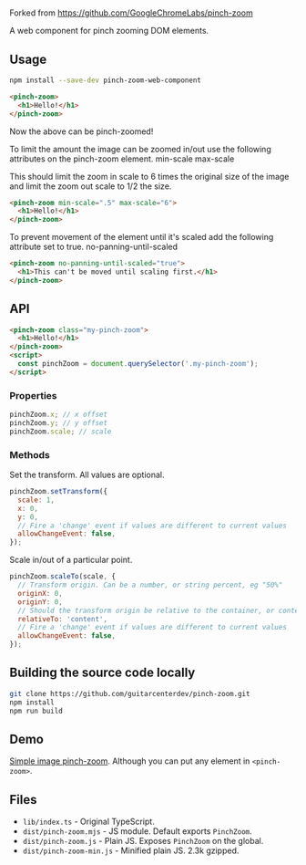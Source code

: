 # <pinch-zoom>

Forked from https://github.com/GoogleChromeLabs/pinch-zoom

A web component for pinch zooming DOM elements.

## Usage

```sh
npm install --save-dev pinch-zoom-web-component
```

```html
<pinch-zoom>
  <h1>Hello!</h1>
</pinch-zoom>
```

Now the above can be pinch-zoomed!

To limit the amount the image can be zoomed in/out use the following attributes on the pinch-zoom element.
min-scale
max-scale

This should limit the zoom in scale to 6 times the original size of the image and limit the zoom out scale to 1/2 the size.
```html
<pinch-zoom min-scale=".5" max-scale="6">
  <h1>Hello!</h1>
</pinch-zoom>
```

To prevent movement of the element until it's scaled add the following attribute set to true.
no-panning-until-scaled
```html
<pinch-zoom no-panning-until-scaled="true">
  <h1>This can't be moved until scaling first.</h1>
</pinch-zoom>
```

## API

```html
<pinch-zoom class="my-pinch-zoom">
  <h1>Hello!</h1>
</pinch-zoom>
<script>
  const pinchZoom = document.querySelector('.my-pinch-zoom');
</script>
```

### Properties

```js
pinchZoom.x; // x offset
pinchZoom.y; // y offset
pinchZoom.scale; // scale
```

### Methods

Set the transform. All values are optional.

```js
pinchZoom.setTransform({
  scale: 1,
  x: 0,
  y: 0,
  // Fire a 'change' event if values are different to current values
  allowChangeEvent: false,
});
```

Scale in/out of a particular point.

```js
pinchZoom.scaleTo(scale, {
  // Transform origin. Can be a number, or string percent, eg "50%"
  originX: 0,
  originY: 0,
  // Should the transform origin be relative to the container, or content?
  relativeTo: 'content',
  // Fire a 'change' event if values are different to current values
  allowChangeEvent: false,
});
```

## Building the source code locally
```sh
git clone https://github.com/guitarcenterdev/pinch-zoom.git
npm install
npm run build
```

## Demo

[Simple image pinch-zoom](https://pinch-zoom-element.glitch.me/). Although you can put any element in `<pinch-zoom>`.

## Files

* `lib/index.ts` - Original TypeScript.
* `dist/pinch-zoom.mjs` - JS module. Default exports `PinchZoom`.
* `dist/pinch-zoom.js` - Plain JS. Exposes `PinchZoom` on the global.
* `dist/pinch-zoom-min.js` - Minified plain JS. 2.3k gzipped.
